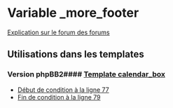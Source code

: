 # Variable _more_footer
[Explication sur le forum des forums](http://forum.forumactif.com/t294113-listing-des-variables#_more_footer)
## Utilisations dans les templates
### Version phpBB2#### [Template calendar_box](subsilver/calendar_box.md)
* [Début de condition à la ligne 77](../subsilver/calendar_box.tpl#L77)
* [Fin de condition à la ligne 79](../subsilver/calendar_box.tpl#L79)
